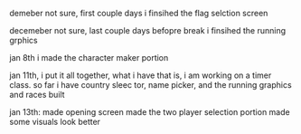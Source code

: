 demeber not sure, 
first couple days i finsihed the flag selction screen

decemeber not sure,
 last couple days befopre break i finsihed the running grphics

jan 8th 
i made the character maker portion 

jan 11th, 
i put it all together, what i have that is, i am working on a timer class. so far i have country sleec tor, name picker, and the running graphics and races built

jan 13th: 
made opening screen
made the two player selection portion
made some visuals look better
